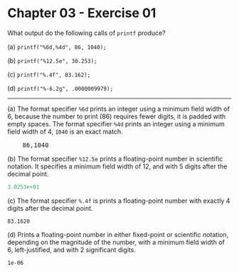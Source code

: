 # Chapter 03 - Exercise 01

What output do the following calls of `printf` produce?

(a) `printf("%6d,%4d", 86, 1040);`

(b) `printf("%12.5e", 30.253);`

(c) `printf("%.4f", 83.162);`

(d) `printf("%-6.2g", .0000009979);`


---

(a)
The format specifier `%6d` prints an integer using a minimum field width of 6,
because the number to print (86) requires fewer digits, it is padded with empty
spaces. The format specifier `%4d` prints an integer using a minimum field width
of 4, `1040` is an exact match. 

<pre>
    86,1040  
</pre>

(b) 
The format specifier `%12.5e` prints a floating-point number in scientific
notation.  It specifies a minimum field width of 12, and with 5 digits after the
decimal point.

```C
3.0253e+01  
```

(c)
The format specifier `%.4f` is prints a floating-point number with exactly 4
digits after the decimal point.

```
83.1620  
```

(d)
Prints a floating-point number in either fixed-point or scientific notation,
depending on the magnitude of the number, with a minimum field width of 6,
left-justified, and with 2 significant digits.

```
1e-06  
```
